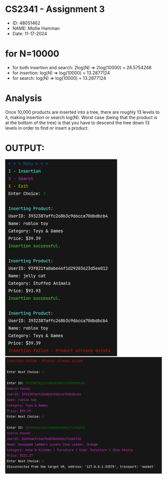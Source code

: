 # CS2341 - Assignment 3
- ID: 48051462
- NAME: Mollie Hamman
- Date: 11-17-2024

#                                                         for N=10000
- for both insertion and search:      2log(N)     =>        2log(10000) = 26.5754248
- for insertion:                      log(N)      =>        log(10000)  = 13.2877124
- for search:                         log(N)      =>        log(10000)  = 13.2877124

# Analysis
Once 10,000 products are inserted into a tree, there are roughly 13 levels to it, making insertion or search log(N).
Worst case (being that the product is at the bottom of the tree) is that you have to descend the tree down 13 levels in order to find or insert a product.

# OUTPUT:
![Insertion Output](Insertion.png)
![Search Output](Search.png)

